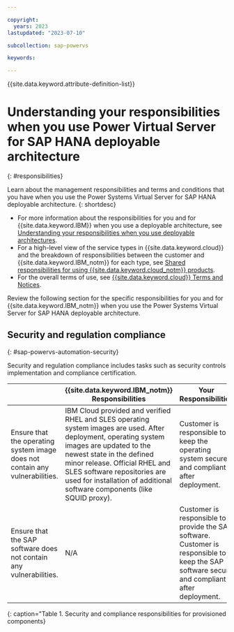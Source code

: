 ```yaml
---

copyright:
  years: 2023
lastupdated: "2023-07-10"

subcollection: sap-powervs

keywords:

---
```


{{site.data.keyword.attribute-definition-list}}

# Understanding your responsibilities when you use Power Virtual Server for SAP HANA deployable architecture
{: #responsibilities}

Learn about the management responsibilities and terms and conditions that you have when you use the Power Systems Virtual Server for SAP HANA deployable architecture.
{: shortdesc}

- For more information about the responsibilities for you and for {{site.data.keyword.IBM}} when you use a deployable architecture, see [Understanding your responsibilities when you use deployable architectures](/docs/secure-enterprise?topic=secure-enterprise-responsibilities-deployable-architectures).
- For a high-level view of the service types in {{site.data.keyword.cloud}} and the breakdown of responsibilities between the customer and {{site.data.keyword.IBM_notm}} for each type, see [Shared responsibilities for using {{site.data.keyword.cloud_notm}} products](/docs/overview?topic=overview-shared-responsibilities).
- For the overall terms of use, see [{{site.data.keyword.cloud}} Terms and Notices](/docs/overview/terms-of-use?topic=overview-terms).

Review the following section for the specific responsibilities for you and for {{site.data.keyword.IBM_notm}} when you use the Power Systems Virtual Server for SAP HANA deployable architecture.

## Security and regulation compliance
{: #sap-powervs-automation-security}

Security and regulation compliance includes tasks such as security controls implementation and compliance certification.

|  | {{site.data.keyword.IBM_notm}} Responsibilities | Your Responsibilities |
|----------|-----------------------|--------|
| Ensure that the operating system image does not contain any vulnerabilities. | IBM Cloud provided and verified RHEL and SLES operating system images are used. After deployment, operating system images are updated to the newest state in the defined minor release. Official RHEL and SLES software repositories are used for installation of additional software components (like SQUID proxy). | Customer is responsible to keep the operating system secure and compliant after deployment. |
| Ensure that the SAP software does not contain any vulnerabilities. | N/A | Customer is responsible to provide the SAP software. Customer is responsible to keep the SAP software secure and compliant after deployment. |
{: caption="Table 1. Security and compliance responsibilities for provisioned components}
